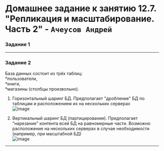 # Домашнее задание к занятию  12.7. "Репликация и масштабирование. Часть 2" - `Ачеусов Андрей`

### Задание 1



---



### Задание 2

База данных состоит из трёх таблиц:  
*пользователи,  
*книги,  
*магазины (столбцы произвольно).  
  
1) Горизонтальный шаринг БД. Предполагает "дробление" БД по таблицам и расположением их на нескольких серверах  
![image](https://github.com/AndrewAche/HW_ALL/assets/121398221/d0cc79de-cacc-443c-a0ec-a050ebf89488)  
    
2) Вертикальный шаринг БД (партицирование). Предполагает "нарезание" контента всей БД на равномерные части. Возможно расположение на нескольких серверах в случае необходимости (например, при масштабной БД)  
![image](https://github.com/AndrewAche/HW_ALL/assets/121398221/a16c8f72-342a-427a-9af4-01c14f05a791)


---




